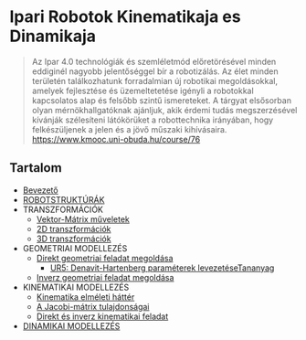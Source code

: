 # Ipari Robotok Kinematikaja es Dinamikaja
> Az Ipar 4.0 technológiák és szemléletmód előretörésével minden eddiginél nagyobb jelentőséggel bír a robotizálás. Az élet minden területén találkozhatunk forradalmian új robotikai megoldásokkal, amelyek fejlesztése és üzemeltetetése igényli a robotokkal kapcsolatos alap és felsőbb szintű ismereteket. A tárgyat elsősorban olyan mérnökhallgatóknak ajánljuk, akik érdemi tudás megszerzésével kívánják szélesíteni látókörüket a robottechnika irányában, hogy felkészüljenek a jelen és a jövő műszaki kihívásaira. https://www.kmooc.uni-obuda.hu/course/76

## Tartalom
- [Bevezető](https://github.com/gabboraron/Ipari_Robotok_Kinematikaja_es_Dinamikaja/blob/master/1%20-%20Bevezeto.pdf)
- [ROBOTSTRUKTÚRÁK](https://github.com/gabboraron/Ipari_Robotok_Kinematikaja_es_Dinamikaja/blob/master/2%20-%20Strukturak.pdf)
- TRANSZFORMÁCIÓK
  - [Vektor-Mátrix műveletek](https://github.com/gabboraron/Ipari_Robotok_Kinematikaja_es_Dinamikaja/blob/master/3A%20-%20Vektor-matrix%20muveletek.pdf)
  - [2D transzformációk](https://github.com/gabboraron/Ipari_Robotok_Kinematikaja_es_Dinamikaja/blob/master/3B%20-%202D%20transzformaciok.pdf)
  - [3D transzformációk](https://github.com/gabboraron/Ipari_Robotok_Kinematikaja_es_Dinamikaja/blob/master/3C%20-%203D%20transzformaciok.pdf)
- GEOMETRIAI MODELLEZÉS
  - [Direkt geometriai feladat megoldása](https://github.com/gabboraron/Ipari_Robotok_Kinematikaja_es_Dinamikaja/blob/master/4A%20-%20Direkt%20geometria.pdf)
    - [UR5: Denavit-Hartenberg paraméterek levezetéseTananyag](https://github.com/gabboraron/Ipari_Robotok_Kinematikaja_es_Dinamikaja/blob/master/UR5-DH.pdf)
  - [Inverz geometriai feladat megoldása](https://github.com/gabboraron/Ipari_Robotok_Kinematikaja_es_Dinamikaja/blob/master/4B%20-%20Inverz%20geometria.pdf)
- KINEMATIKAI MODELLEZÉS
  - [Kinematika elméleti háttér](https://github.com/gabboraron/Ipari_Robotok_Kinematikaja_es_Dinamikaja/blob/master/5A%20-%20Kinematika%20elmeleti%20hatter.pdf)
  - [A Jacobi-mátrix tulajdonságai](https://github.com/gabboraron/Ipari_Robotok_Kinematikaja_es_Dinamikaja/blob/master/5B%20-%20Jacobi-matrix.pdf)
  - [ Direkt és inverz kinematikai feladat](https://github.com/gabboraron/Ipari_Robotok_Kinematikaja_es_Dinamikaja/blob/master/5C%20-%20Direkt%20es%20inverz%20kinematikai%20feladat.pdf)
- [DINAMIKAI MODELLEZÉS](https://github.com/gabboraron/Ipari_Robotok_Kinematikaja_es_Dinamikaja/blob/master/6%20-%20Dinamikai%20modellezes.pdf)
